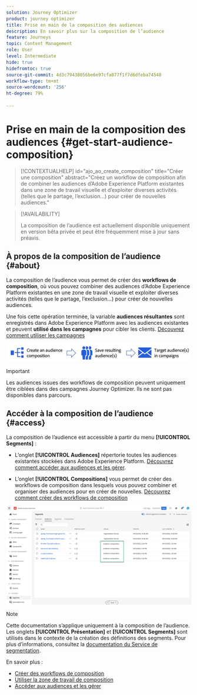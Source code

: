 ```yaml
---
solution: Journey Optimizer
product: journey optimizer
title: Prise en main de la composition des audiences
description: En savoir plus sur la composition de l’audience
feature: Journeys
topic: Content Management
role: User
level: Intermediate
hide: true
hidefromtoc: true
source-git-commit: 4d3c79438056be6e97cfa877f1f7d6dfeba74548
workflow-type: tm+mt
source-wordcount: '256'
ht-degree: 79%

---
```


# Prise en main de la composition des audiences {#get-start-audience-composition}

>[!CONTEXTUALHELP]
>id="ajo_ao_create_composition"
>title="Créer une composition"
>abstract="Créez un workflow de composition afin de combiner les audiences d’Adobe Experience Platform existantes dans une zone de travail visuelle et d’exploiter diverses activités (telles que le partage, l’exclusion…) pour créer de nouvelles audiences."

>[!AVAILABILITY]
>
>La composition de l’audience est actuellement disponible uniquement en version bêta privée et peut être fréquemment mise à jour sans préavis.

## À propos de la composition de l’audience {#about}

La composition de l’audience vous permet de créer des **workflows de composition**, où vous pouvez combiner des audiences d’Adobe Experience Platform existantes en une zone de travail visuelle et exploiter diverses activités (telles que le partage, l’exclusion...) pour créer de nouvelles audiences.

Une fois cette opération terminée, la variable **audiences résultantes** sont enregistrés dans Adobe Experience Platform avec les audiences existantes et peuvent **utilisé dans les campagnes** pour cibler les clients. [Découvrez comment utiliser les campagnes](../campaigns/get-started-with-campaigns.md)

![](assets/audiences-process.png)

>[!IMPORTANT]
>
>Les audiences issues des workflows de composition peuvent uniquement être ciblées dans des campagnes Journey Optimizer. Ils ne sont pas disponibles dans parcours.

## Accéder à la composition de l’audience {#access}

La composition de l’audience est accessible à partir du menu **[!UICONTROL Segments]** :

* L’onglet **[!UICONTROL Audiences]** répertorie toutes les audiences existantes stockées dans Adobe Experience Platform. [Découvrez comment accéder aux audiences et les gérer](access-audiences.md).

* L’onglet **[!UICONTROL Compositions]** vous permet de créer des workflows de composition dans lesquels vous pouvez combiner et organiser des audiences pour en créer de nouvelles. [Découvrez comment créer des workflows de composition](create-compositions.md)

![](assets/audiences-list.png)

>[!NOTE]
>
>Cette documentation s’applique uniquement à la composition de l’audience. Les onglets **[!UICONTROL Présentation]** et **[!UICONTROL Segments]** sont utilisés dans le contexte de la création des définitions des segments. Pour plus d’informations, consultez la [documentation du Service de segmentation](https://experienceleague.adobe.com/docs/experience-platform/segmentation/ui/overview.html?lang=fr).

En savoir plus :

* [Créer des workflows de composition](create-compositions.md)
* [Utiliser la zone de travail de composition](composition-canvas.md)
* [Accéder aux audiences et les gérer](access-audiences.md)
